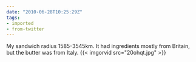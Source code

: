 ```yaml
---
date: "2010-06-28T10:25:29Z"
tags:
- imported
- from-twitter
---
```

My sandwich radius 1585-3545km. It had ingredients mostly from Britain, but the butter was from Italy.  {{< imgorvid src="20ohqt.jpg" >}}
